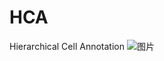 # HCA
Hierarchical Cell Annotation
![图片](https://github.com/YangJAT/HCA/assets/70686083/a64657ae-b92e-4aa9-a870-51e5437484e2)
